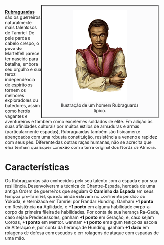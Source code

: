 <!-- TITLE: Rubraguarda -->
<!-- SUBTITLE: Os Ra-Gada de Martelfell -->

<div style="float: right; margin-right: 1%; background: #fbfbfc; border: 2px black solid;">
	<figure>
		<center><img src="/uploads/racas/rubraguarda.png"
			height="300"
			alt="Rubraguarda">
		<figcaption style="margin-left: 2%; margin-right: 2%;">Ilustração de um homem Rubraguarda típico.</figcaption></center>
	</figure>
</div>

**[Rubraguardas](https://pt.uesp.net/wiki/Lore:Rubraguarda)** são os guerreiros naturalmente mais talentosos de Tamriel. De pele parda e cabelo crespo, o povo de Martelfell parece ter nascido para batalha, embora seu orgulho e sua feroz independência de espírito os tornem os melhores exploradores ou batedores, assim como heróis vagantes e aventureiros e também como excelentes soldados de elite. Em adição às suas afinidades culturais por muitos estilos de armaduras e armas (particularmente espadas), Rubraguardas também são fisicamente abençoados com uma robusta constituição, resistência a veneno e rapidez com seus pés. Diferente das outras raças humanas, não se acredita que eles tenham quaisquer conexão com a terra original dos Nords de Atmora.

# Características
Os Rubraguardas são conhecidos pelo seu talento com a espada e por sua resiliência. Desenvolveram a técnica do Chantre-Espada, herdada de uma antiga Ordem de guerreiros que seguiam **O Caminho da Espada** em seus tempos pré-Tamriel, quando ainda estavam no continente perdido de Yokuda, e eternizada em Tamriel por Frandar Hunding. Ganham **+1 ponto** em Resistência **ou** Agilidade, e **+1 ponto** em alguma habilidade corpo-a-corpo da primeira fileira de habilidades. Por conta de sua herança Ra-Gada, caso sejam Predecessores, ganham **+1 ponto** em Geração, e, caso sejam Coroas, **+1 ponto** em Mentor. Ganham **+1 ponto** em algum feitiço da escola de Alteração e, por conta da herança de Hunding, ganham **+1 dado** em rolagens de defesa com escudos e em rolagens de ataque com espadas de uma mão.
